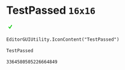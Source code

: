 # TestPassed `16x16`
<img src="/img/TestPassed.png" width=16 height=16>

``` CSharp
EditorGUIUtility.IconContent("TestPassed")
```
```
TestPassed
```
```
3364580505226664849
```
